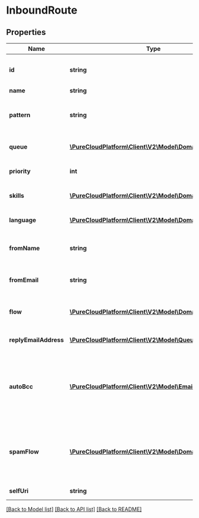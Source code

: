 # InboundRoute

## Properties
Name | Type | Description | Notes
------------ | ------------- | ------------- | -------------
**id** | **string** | The globally unique identifier for the object. | [optional] 
**name** | **string** |  | [optional] 
**pattern** | **string** | The search pattern that the mailbox name should match. | 
**queue** | [**\PureCloudPlatform\Client\V2\Model\DomainEntityRef**](DomainEntityRef.md) | The queue to route the emails to. | [optional] 
**priority** | **int** | The priority to use for routing. | [optional] 
**skills** | [**\PureCloudPlatform\Client\V2\Model\DomainEntityRef[]**](DomainEntityRef.md) | The skills to use for routing. | [optional] 
**language** | [**\PureCloudPlatform\Client\V2\Model\DomainEntityRef**](DomainEntityRef.md) | The language to use for routing. | [optional] 
**fromName** | **string** | The sender name to use for outgoing replies. | 
**fromEmail** | **string** | The sender email to use for outgoing replies. | 
**flow** | [**\PureCloudPlatform\Client\V2\Model\DomainEntityRef**](DomainEntityRef.md) | The flow to use for processing the email. | [optional] 
**replyEmailAddress** | [**\PureCloudPlatform\Client\V2\Model\QueueEmailAddress**](QueueEmailAddress.md) | The route to use for email replies. | [optional] 
**autoBcc** | [**\PureCloudPlatform\Client\V2\Model\EmailAddress[]**](EmailAddress.md) | The recipients that should be  automatically blind copied on outbound emails associated with this InboundRoute. | [optional] 
**spamFlow** | [**\PureCloudPlatform\Client\V2\Model\DomainEntityRef**](DomainEntityRef.md) | The flow to use for processing inbound emails that have been marked as spam. | [optional] 
**selfUri** | **string** | The URI for this object | [optional] 

[[Back to Model list]](../README.md#documentation-for-models) [[Back to API list]](../README.md#documentation-for-api-endpoints) [[Back to README]](../README.md)


